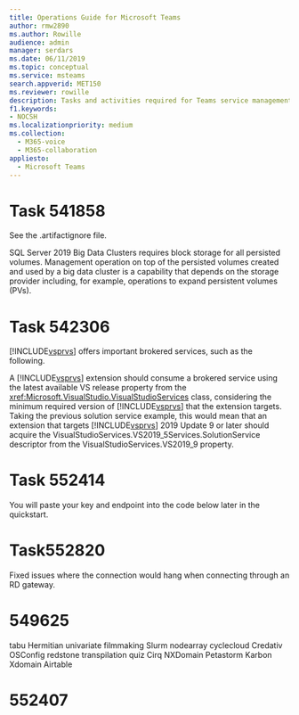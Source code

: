 ```yaml
---
title: Operations Guide for Microsoft Teams
author: rmw2890
ms.author: Rowille
audience: admin
manager: serdars
ms.date: 06/11/2019
ms.topic: conceptual
ms.service: msteams
search.appverid: MET150
ms.reviewer: rowille
description: Tasks and activities required for Teams service management, including monitoring service health, and assessing and ensuring network quality and usage.
f1.keywords:
- NOCSH
ms.localizationpriority: medium
ms.collection: 
  - M365-voice
  - M365-collaboration
appliesto: 
  - Microsoft Teams
---
```

# Task 541858

See the .artifactignore file.

SQL Server 2019 Big Data Clusters requires block storage for all persisted volumes. Management operation on top of the persisted volumes created and used by a big data cluster is a capability that depends on the storage provider including, for example, operations to expand persistent volumes (PVs).
# Task 542306

[!INCLUDE[vsprvs](../code-quality/includes/vsprvs_md.md)] offers important brokered services, such as the following.

A [!INCLUDE[vsprvs](../../code-quality/includes/vsprvs_md.md)] extension should consume a brokered service using the latest available VS release property from the <xref:Microsoft.VisualStudio.VisualStudioServices> class, considering the minimum required version of [!INCLUDE[vsprvs](../../code-quality/includes/vsprvs_md.md)] that the extension targets.
Taking the previous solution service example, this would mean that an extension that targets [!INCLUDE[vsprvs](../../code-quality/includes/vsprvs_md.md)] 2019 Update 9 or later should acquire the VisualStudioServices.VS2019_5Services.SolutionService descriptor from the VisualStudioServices.VS2019_9 property.

# Task 552414

You will paste your key and endpoint into the code below later in the quickstart.

# Task552820

Fixed issues where the connection would hang when connecting through an RD gateway.

# 549625

tabu
Hermitian
univariate
filmmaking
Slurm
nodearray
cyclecloud
Credativ
OSConfig
redstone
transpilation
quiz
Cirq
NXDomain
Petastorm
Karbon
Xdomain
Airtable

# 552407
